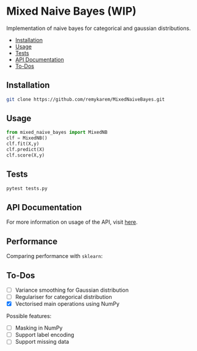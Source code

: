 # Mixed Naive Bayes (WIP)

Implementation of naive bayes for categorical and gaussian 
distributions.

- [Installation](#installation)
- [Usage](#usage)
- [Tests](#tests)
- [API Documentation](#api-documentation)
- [To-Dos](#to-dos)

## Installation

```bash
git clone https://github.com/remykarem/MixedNaiveBayes.git
```

## Usage

```python
from mixed_naive_bayes import MixedNB
clf = MixedNB()
clf.fit(X,y)
clf.predict(X)
clf.score(X,y)
```

## Tests


```bash
pytest tests.py
```

## API Documentation

For more information on usage of the API, visit [here](https://remykarem.github.io/docs/mixed_naive_bayes.html).

## Performance

Comparing performance with `sklearn`:

## To-Dos

- [ ] Variance smoothing for Gaussian distribution
- [ ] Regulariser for categorical distribution
- [X] Vectorised main operations using NumPy

Possible features:

- [ ] Masking in NumPy
- [ ] Support label encoding
- [ ] Support missing data
